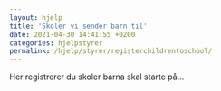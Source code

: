 ```yaml
---
layout: hjelp
title: 'Skoler vi sender barn til'
date: 2021-04-30 14:41:55 +0200
categories: hjelpstyrer
permalink: /hjelp/styrer/registerchildrentoschool/
---
```


Her registrerer du skoler barna skal starte på...
